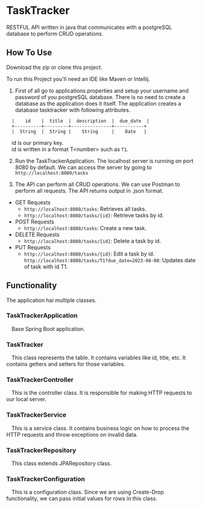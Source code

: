 # TaskTracker
RESTFUL API written in java that communicates with a postgreSQL database to perform CRUD operations.

## How To Use
Download the zip or clone this project.

To run this Project you'll need an IDE like Maven or Intellij.

1. First of all go to applications.properties and setup your username and password of you postgreSQL database.
There is no need to create a database as the application does it itself.
The application creates a database tasktracker with following attributes.

```
  |    id    |  title  |  description  |  due_date  | 
  +----------+---------+---------------+-----------+ 
  |  String  |  String |    String     |    Date   |
```
&emsp;id is our primary key. <br>
&emsp;id is written in a format T\<number\> such as `T1`.

2. Run the TaskTrackerApplication. The localhost server is running on port 8080 by default. We can access the server by going to 
&emsp;```http://localhost:8080/tasks```

4. The API can perform all CRUD operations. We can use Postman to perform all requests. The API returns output in .json format.
+ GET Requests
  + `http://localhost:8080/tasks`: 
    Retrieves all tasks.
  + `http://localhost:8080/tasks/{id}`: 
    Retrieve tasks by id.
+ POST Requests
  + `http://localhost:8080/tasks`: 
    Create a new task.
+ DELETE Requests
  + `http://localhost:8080/tasks/{id}`: 
    Delete a task by id.
+ PUT Requests
  + `http://localhost:8080/tasks/{id}`: 
    Edit a task by id. <br>
  `http://localhost:8080/tasks/T1?due_date=2023-08-08`: Updates date of task with id T1.

## Functionality
The application hai multiple classes.
### TaskTrackerApplication
&emsp;Base Spring Boot application.
### TaskTracker
&emsp;This class represents the table. It contains variables like id, title, etc. It contains getters and setters for those variables.
### TaskTrackerController
&emsp;This is the controller class. It is responsible for making HTTP requests to our local server.
### TaskTrackerService
&emsp;This is a service class. It contains business logic on how to process the HTTP requests and throw exceptions on invalid data.
### TaskTrackerRepository
&emsp;This class extends JPARepository class.
### TaskTrackerConfiguration
&emsp;This is a configuration class. Since we are using Create-Drop functionality, we can pass initial values for rows in this class.

